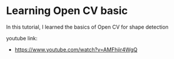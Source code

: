 # Learning Open CV basic

In this tutorial, I learned the basics of Open CV for shape detection

youtube link:
- https://www.youtube.com/watch?v=AMFhjir4WgQ